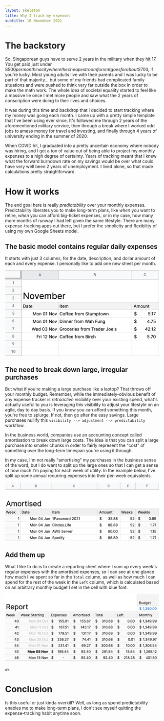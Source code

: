 ```yaml
---
layout: skeleton
title: Why I track my expenses
subtitle: 10 November 2021
---
```


# The backstory

So, Singaporean guys have to serve 2 years in the military when they hit 17.
You get paid just under S$500 per month in a city where the cheapest room for
rent goes for about S$700, if you're lucky. Most young adults live with their
parents and I was lucky to be part of that majority... but some of my friends
had complicated family situations and were pushed to think very far outside the
box in order to make the math work. The whole idea of societal equality started
to feel like a massive lie once I met more people and saw what the 2 years of
conscription were doing to their lives and choices.

It was during this time and backdrop that I decided to start tracking where my
money was going each month. I came up with a pretty simple template that I've
been using ever since. It's followed me through 2 years of the aforementioned
military service, then through a break where I worked odd jobs to amass money
for travel and investing, and finally through 4 years of university ending in
the summer of 2020.

When COVID hit, I graduated into a pretty uncertain economy where nobody was
hiring, and I got a ton of value out of being able to project my monthly
expenses to a high degree of certainty. Years of tracking meant that I knew what
the forward burndown rate on my savings would be over what could have very well
been 2 years of unemployment. I lived alone, so that made calculations pretty
straightforward.

# How it works

The end goal here is really _predictability_ over your monthly expenses.
Predictability liberates you to make long-term plans, like _when_ you want to
retire, _when_ you can afford big-ticket expenses, or in my case, how many more
months of runway I had left given the same lifestyle. There are many
expense-tracking apps out there, but I prefer the simplicity and flexibility of
using my own Google Sheets model.

## The basic model contains regular daily expenses

It starts with just 3 columns, for the date, description, and dollar amount of
each and every expense. I personally like to add one new sheet per month.

![Screenshot of my expense tracker's month page](/assets/images/2021-expense-tracker-month-page.png "Screenshot of my expense tracker's month page")

## The need to break down large, irregular purchases

But what if you're making a large purchase like a laptop? That throws off your
monthly budget. Remember, while the immediately-obvious benefit of any expense
tracker is _retroactive_ visibility over your existing spend, what's actually
useful to you is leveraging this visibility to adjust your lifestyle on an
agile, day to day basis. If you know you can afford something this month, you're
free to splurge. If not, then go after the easy savings. Large purchases nullify
this `visibility --> adjustment --> predictability` workflow.

In the business world, companies use an accounting concept called amortisation
to break down large costs. The idea is that you can split a large purchase into
smaller chunks in order to fairly represent the "cost" of something over the
long-term timespan you're using it through.

In my case, I'm not really "amortising" my purchases in the business sense of
the word, but I do want to split up the large ones so that I can get a sense of
how much I'm paying for each week of utility. In the example below, I've split
up some annual recurring expenses into their per-week equivalents.

![Screenshot of my expense tracker's amortisation page](/assets/images/2021-expense-tracker-amortised-page.png "Screenshot of my expense tracker's amortisation page")

## Add them up

What I like to do is to create a reporting sheet where I sum up every week's
regular expenses with the amortised expenses, so I can see at one glance how
much I've spent so far in the `Total` column, as well as how much I can spend
for the rest of the week in the `Left` column, which is calculated based on an
arbitrary monthly budget I set in the cell with blue font.

![Screenshot of my expense tracker's report page](/assets/images/2021-expense-tracker-report-page.png "Screenshot of my expense tracker's report page")

```
ok
```

# Conclusion

Is this useful or just kinda overkill? Well, as long as spend predictability
enables me to make long-term plans, I don't see myself quitting the
expense-tracking habit anytime soon.
